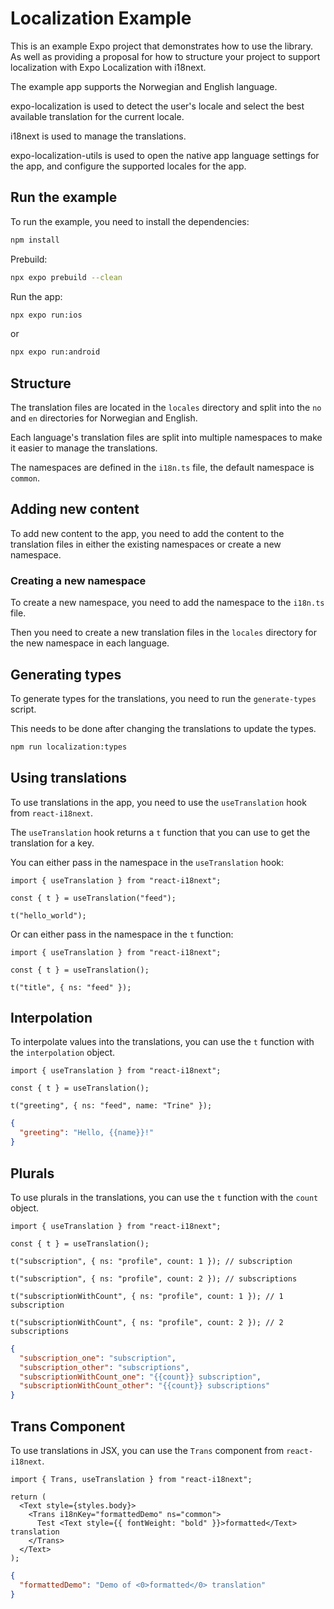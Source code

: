 # Localization Example

This is an example Expo project that demonstrates how to use the library. As well as providing a proposal for how to structure your project to support localization with Expo Localization with i18next.

The example app supports the Norwegian and English language.

expo-localization is used to detect the user's locale and select the best available translation for the current locale.

i18next is used to manage the translations.

expo-localization-utils is used to open the native app language settings for the app, and configure the supported locales for the app.

## Run the example

To run the example, you need to install the dependencies:

```sh
npm install
```

Prebuild:

```sh
npx expo prebuild --clean
```

Run the app:

```sh
npx expo run:ios
```

or

```sh
npx expo run:android
```

## Structure

The translation files are located in the `locales` directory and split into the `no` and `en` directories for Norwegian and English.

Each language's translation files are split into multiple namespaces to make it easier to manage the translations.

The namespaces are defined in the `i18n.ts` file, the default namespace is `common`.

## Adding new content

To add new content to the app, you need to add the content to the translation files in either the existing namespaces or create a new namespace.

### Creating a new namespace

To create a new namespace, you need to add the namespace to the `i18n.ts` file.

Then you need to create a new translation files in the `locales` directory for the new namespace in each language.

## Generating types

To generate types for the translations, you need to run the `generate-types` script.

This needs to be done after changing the translations to update the types.

```sh
npm run localization:types
```

## Using translations

To use translations in the app, you need to use the `useTranslation` hook from `react-i18next`.

The `useTranslation` hook returns a `t` function that you can use to get the translation for a key.

You can either pass in the namespace in the `useTranslation` hook:

```tsx
import { useTranslation } from "react-i18next";

const { t } = useTranslation("feed");

t("hello_world");
```

Or can either pass in the namespace in the `t` function:

```tsx
import { useTranslation } from "react-i18next";

const { t } = useTranslation();

t("title", { ns: "feed" });
```

## Interpolation

To interpolate values into the translations, you can use the `t` function with the `interpolation` object.

```tsx
import { useTranslation } from "react-i18next";

const { t } = useTranslation();

t("greeting", { ns: "feed", name: "Trine" });
```

```json
{
  "greeting": "Hello, {{name}}!"
}
```

## Plurals

To use plurals in the translations, you can use the `t` function with the `count` object.

```tsx
import { useTranslation } from "react-i18next";

const { t } = useTranslation();

t("subscription", { ns: "profile", count: 1 }); // subscription

t("subscription", { ns: "profile", count: 2 }); // subscriptions

t("subscriptionWithCount", { ns: "profile", count: 1 }); // 1 subscription

t("subscriptionWithCount", { ns: "profile", count: 2 }); // 2 subscriptions
```

```json
{
  "subscription_one": "subscription",
  "subscription_other": "subscriptions",
  "subscriptionWithCount_one": "{{count}} subscription",
  "subscriptionWithCount_other": "{{count}} subscriptions"
}
```

## Trans Component

To use translations in JSX, you can use the `Trans` component from `react-i18next`.

```tsx
import { Trans, useTranslation } from "react-i18next";

return (
  <Text style={styles.body}>
    <Trans i18nKey="formattedDemo" ns="common">
      Test <Text style={{ fontWeight: "bold" }}>formatted</Text> translation
    </Trans>
  </Text>
);
```

```json
{
  "formattedDemo": "Demo of <0>formatted</0> translation"
}
```
